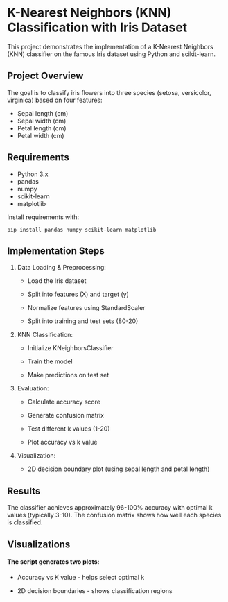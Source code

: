 # K-Nearest Neighbors (KNN) Classification with Iris Dataset

This project demonstrates the implementation of a K-Nearest Neighbors (KNN) classifier on the famous Iris dataset using Python and scikit-learn.

## Project Overview

The goal is to classify iris flowers into three species (setosa, versicolor, virginica) based on four features:
- Sepal length (cm)
- Sepal width (cm)
- Petal length (cm)
- Petal width (cm)

## Requirements

- Python 3.x
- pandas
- numpy
- scikit-learn
- matplotlib

Install requirements with:
```
pip install pandas numpy scikit-learn matplotlib
```

## Implementation Steps
1. Data Loading & Preprocessing:

    - Load the Iris dataset
    
    - Split into features (X) and target (y)
    
    - Normalize features using StandardScaler
    
    - Split into training and test sets (80-20)

2. KNN Classification:
    - Initialize KNeighborsClassifier
    
    - Train the model

    - Make predictions on test set

3. Evaluation:

    - Calculate accuracy score

    - Generate confusion matrix

    - Test different k values (1-20)

    - Plot accuracy vs k value

4. Visualization:

    - 2D decision boundary plot (using sepal length and petal length)

## Results
The classifier achieves approximately 96-100% accuracy with optimal k values (typically 3-10). The confusion matrix shows how well each species is classified.

## Visualizations
#### The script generates two plots:

- Accuracy vs K value - helps select optimal k

- 2D decision boundaries - shows classification regions
